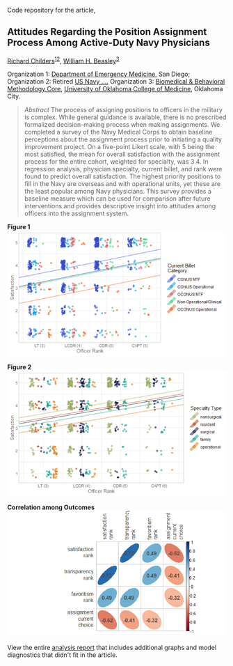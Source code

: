 Code repository for the article,

## Attitudes Regarding the Position Assignment Process Among Active-Duty Navy Physicians

[Richard Childers](hhttps://www.researchgate.net/profile/Richard_Childers3)<sup>[1](https://emergencymed.ucsd.edu/faculty/index.html)</sup><sup>[2](https://emergencymed.ucsd.edu/faculty/index.html)</sup>,
[William H. Beasley](http://scholar.google.com/citations?user=ffsJTC0AAAAJ&hl=en)<sup>[3](https://ouhsc.edu/bbmc/)</sup>

Organization 1: [Department of Emergency Medicine](https://emergencymed.ucsd.edu/faculty/index.html), San Diego;
Organization 2: Retired [US Navy ....]()
Organization 3: [Biomedical & Behavioral Methodology Core](https://ouhsc.edu/bbmc/), [University of Oklahoma College of Medicine](https://medicine.ouhsc.edu/), Oklahoma City.

> *Abstract* The process of assigning positions to officers in the military is complex. While general guidance is available, there is no prescribed formalized decision-making process when making assignments. We completed a survey of the Navy Medical Corps to obtain baseline perceptions about the assignment process prior to initiating a quality improvement project. On a five-point Likert scale, with 5 being the most satisfied, the mean for overall satisfaction with the assignment process for the entire cohort, weighted for specialty, was 3.4. In regression analysis, physician specialty, current billet, and rank were found to predict overall satisfaction. The highest priority positions to fill in the Navy are overseas and with operational units, yet these are the least popular among Navy physicians. This survey provides a baseline measure which can be used for comparison after future interventions and provides descriptive insight into attitudes among officers into the assignment system.

**Figure 1**
[![figure-1](analysis/survey-response-2/figure-png/billet-intercept-1.png)](analysis/survey-response-2/figure-png/billet-intercept-1.png)

**Figure 2**
[![figure-2](analysis/survey-response-2/figure-png/specialty-intercept-1.png)](analysis/survey-response-2/figure-png/specialty-intercept-1.png)

**Correlation among Outcomes**
[![outcome-correlations](analysis/survey-response-2/figure-png/outcome-correlations-1.png)](analysis/survey-response-2/figure-png/outcome-correlations-1.png)

View the entire [analysis report](https://raw.githack.com/OuhscBbmc/usnavy-assignment-survey-1/master/analysis/survey-response-2/survey-response-2.html) that includes additional graphs and model diagnostics that didn't fit in the article.
